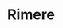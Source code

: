 ---
layout: startup_page
title: "Rimere"
id: "rimere.com"
permalink: "/rimererimere.com04182025/"
website: "https://www.rimere.com"
funding_round: "Strategic Investment"
funding_amount: "$10M"
investors: "Clean Energy Fuels Corp."
about: "Rimere is a climate solutions company utilizing proprietary plasma technology to produce clean hydrogen and graphene, while also decarbonizing natural gas infrastructure. Their two devices, the Reformer and the Mitigator, reduce greenhouse gas emissions and contribute to a cleaner energy future. The company's technology offers a low-cost solution for methane emission abatement and repurposes natural gas reserves."
markets: "Clean Energy, Hydrogen, Graphene, Climate Technology, Alternative Energy Equipment, Oil & Gas, CleanTech"
hq: "Newport Beach, California, United States"
founded_year: "2020"
linkedin: "https://www.linkedin.com/company/rimere"
twitter: ""
instagram: ""
facebook: ""
crunchbase: "https://www.crunchbase.com/organization/rimere?utm_source=linkedin&utm_medium=referral&utm_campaign=linkedin_companies&utm_content=profile_cta_anon&trk=funding_crunchbase"
pitchbook: "https://pitchbook.com/profiles/company/537047-02"

# SEO Optimization
meta_title: "Rimere - Strategic Investment Funding ($10M)"
meta_description: "Rimere, Rimere is a climate solutions company utilizing proprietary plasma technology to produce clean hydrogen and graphene, while also decarbonizing natural..."
meta_keywords: "Rimere, Clean Energy, Hydrogen, Graphene, Climate Technology, Alternative Energy Equipment, Oil & Gas, CleanTech, Strategic Investment funding"
canonical_url: "https://pkprojectstartups.github.io/projectstartups.com/rimererimere.com04182025/"
---